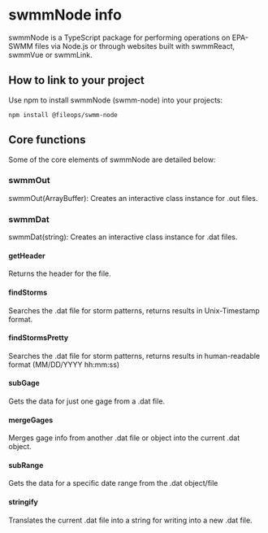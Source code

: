 # swmmNode info

swmmNode is a TypeScript package for performing operations on EPA-SWMM files via Node.js or through websites built with swmmReact, swmmVue or swmmLink.

## How to link to your project

Use npm to install swmmNode (swmm-node) into your projects:
```
npm install @fileops/swmm-node
```
## Core functions

Some of the core elements of swmmNode are detailed below:

### swmmOut

swmmOut(ArrayBuffer): Creates an interactive class instance for .out files.

### swmmDat

swmmDat(string): Creates an interactive class instance for .dat files.

#### getHeader

Returns the header for the file.

#### findStorms

Searches the .dat file for storm patterns, returns results in Unix-Timestamp format.

#### findStormsPretty

Searches the .dat file for storm patterns, returns results in human-readable format (MM/DD/YYYY hh:mm:ss)

#### subGage

Gets the data for just one gage from a .dat file.

#### mergeGages

Merges gage info from another .dat file or object into the current .dat object.

#### subRange

Gets the data for a specific date range from the .dat object/file

#### stringify

Translates the current .dat file into a string for writing into a new .dat file.